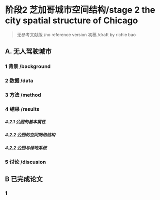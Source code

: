 


# 阶段2 芝加哥城市空间结构/stage 2 the city spatial structure of Chicago
> 无参考文献版 /no reference version  初稿 /draft  by richie bao
## A. 无人驾驶城市
### 1 背景 /background


### 2 数据 /data

### 3 方法 /method


### 4 结果 /results
##### 4.2.1 公园的基本属性



##### 4.2.2 公园的空间网络结构



##### 4.2.2 公园与绿地系统



### 5 讨论 /discusion

## B 已完成论文
### 1 
<!--stackedit_data:
eyJoaXN0b3J5IjpbMTAzNDM5MTk0NiwtODUwOTM5MjksMTk2OT
kwODc3N119
-->